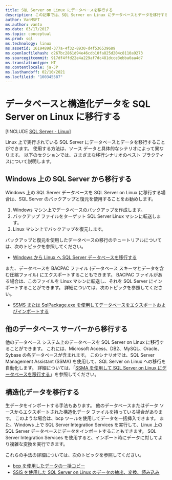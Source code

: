 ```yaml
---
title: SQL Server on Linux にデータベースを移行する
description: この記事では、SQL Server on Linux にデータベースとデータを移行するためのさまざまなオプションについて説明します。
author: VanMSFT
ms.author: vanto
ms.date: 03/17/2017
ms.topic: conceptual
ms.prod: sql
ms.technology: linux
ms.assetid: 1619489d-377a-4f32-8930-d4f536539689
ms.openlocfilehash: d267bc2861d94e46cdb10fa825d204c8110a9273
ms.sourcegitcommit: 917df4ffd22e4a229af7dc481dcce3ebba0aa4d7
ms.translationtype: HT
ms.contentlocale: ja-JP
ms.lasthandoff: 02/10/2021
ms.locfileid: "100345587"
---
```

# <a name="migrate-databases-and-structured-data-to-sql-server-on-linux"></a>データベースと構造化データを SQL Server on Linux に移行する 

[!INCLUDE [SQL Server - Linux](../includes/applies-to-version/sql-linux.md)]

Linux 上で実行されている SQL Server にデータベースとデータを移行することができます。 使用する方法は、ソース データと具体的なシナリオによって異なります。 以下のセクションでは、さまざまな移行シナリオのベスト プラクティスについて説明します。

## <a name="migrate-from-sql-server-on-windows"></a>Windows 上の SQL Server から移行する
Windows 上の SQL Server データベースを SQL Server on Linux に移行する場合は、SQL Server のバックアップと復元を使用することをお勧めします。

1. Windows マシン上でデータベースのバックアップを作成します。
2. バックアップ ファイルをターゲット SQL Server Linux マシンに転送します。
3. Linux マシン上でバックアップを復元します。 

バックアップと復元を使用したデータベースの移行のチュートリアルについては、次のトピックを参照してください。

- [Windows から Linux へ SQL Server データベースを移行する](sql-server-linux-migrate-restore-database.md)

また、データベースを BACPAC ファイル (データベース スキーマとデータを含む圧縮ファイル) にエクスポートすることもできます。 BACPAC ファイルがある場合は、このファイルを Linux マシンに転送し、それを SQL Server にインポートすることができます。 詳細については、次のトピックを参照してください。

- [SSMS または SqlPackage.exe を使用してデータベースをエクスポートおよびインポートする](sql-server-linux-migrate-ssms.md)

## <a name="migrate-from-other-database-servers"></a>他のデータベース サーバーから移行する
他のデータベース システム上のデータベースを SQL Server on Linux に移行することができます。 これには、Microsoft Access、DB2、MySQL、Oracle、Sybase の各データベースが含まれます。 このシナリオでは、SQL Server Management Assistant (SSMA) を使用して、SQL Server on Linux への移行を自動化します。 詳細については、「[SSMA を使用して SQL Server on Linux にデータベースを移行する](sql-server-linux-migrate-ssma.md)」を参照してください。  

## <a name="migrate-structured-data"></a>構造化データを移行する
生データをインポートする手法もあります。 他のデータベースまたはデータ ソースからエクスポートされた構造化データ ファイルを持っている場合があります。 このような場合は、bcp ツールを使用してデータを一括挿入できます。 また、Windows 上で SQL Server Integration Services を実行して、Linux 上の SQL Server データベースにデータをインポートすることもできます。 SQL Server Integration Services を使用すると、インポート時にデータに対してより複雑な変換を実行できます。 

これらの手法の詳細については、次のトピックを参照してください。

- [bcp を使用したデータの一括コピー](sql-server-linux-migrate-bcp.md)
- [SSIS を使用した SQL Server on Linux のデータの抽出、変換、読み込み](sql-server-linux-migrate-ssis.md) 
